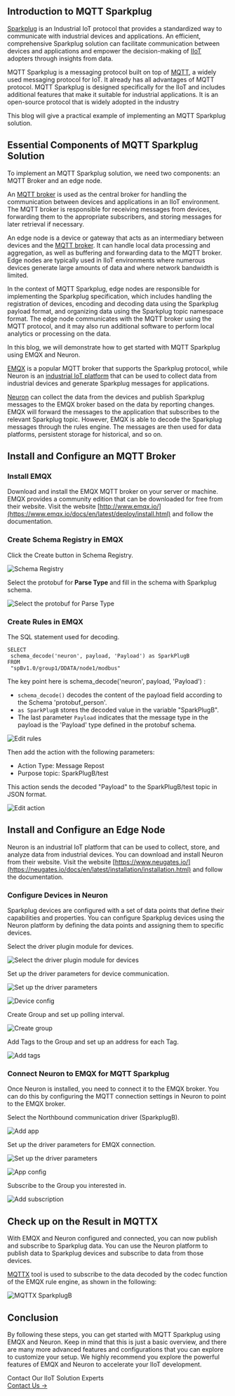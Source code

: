 ## Introduction to MQTT Sparkplug

[Sparkplug](https://www.emqx.com/en/blog/sparkplug-3-0-advancements-and-formalization-in-mqtt-for-iiot) is an Industrial IoT protocol that provides a standardized way to communicate with industrial devices and applications. An efficient, comprehensive Sparkplug solution can facilitate communication between devices and applications and empower the decision-making of [IIoT](https://www.emqx.com/en/blog/iiot-explained-examples-technologies-benefits-and-challenges) adopters through insights from data.

MQTT Sparkplug is a messaging protocol built on top of [MQTT](https://www.emqx.com/en/blog/the-easiest-guide-to-getting-started-with-mqtt), a widely used messaging protocol for IoT. It already has all advantages of MQTT protocol. MQTT Sparkplug is designed specifically for the IIoT and includes additional features that make it suitable for industrial applications. It is an open-source protocol that is widely adopted in the industry

This blog will give a practical example of implementing an MQTT Sparkplug solution.

## Essential Components of MQTT Sparkplug Solution

To implement an MQTT Sparkplug solution, we need two components: an MQTT Broker and an edge node.

An [MQTT broker](https://www.emqx.com/en/blog/the-ultimate-guide-to-mqtt-broker-comparison) is used as the central broker for handling the communication between devices and applications in an IIoT environment. The MQTT broker is responsible for receiving messages from devices, forwarding them to the appropriate subscribers, and storing messages for later retrieval if necessary.

An edge node is a device or gateway that acts as an intermediary between devices and the [MQTT broker](https://www.emqx.com/en/blog/the-ultimate-guide-to-mqtt-broker-comparison). It can handle local data processing and aggregation, as well as buffering and forwarding data to the MQTT broker. Edge nodes are typically used in IIoT environments where numerous devices generate large amounts of data and where network bandwidth is limited.

In the context of MQTT Sparkplug, edge nodes are responsible for implementing the Sparkplug specification, which includes handling the registration of devices, encoding and decoding data using the Sparkplug payload format, and organizing data using the Sparkplug topic namespace format. The edge node communicates with the MQTT broker using the MQTT protocol, and it may also run additional software to perform local analytics or processing on the data.

In this blog, we will demonstrate how to get started with MQTT Sparkplug using EMQX and Neuron.

[EMQX](https://www.emqx.io/) is a popular MQTT broker that supports the Sparkplug protocol, while Neuron is an [industrial IoT platform](https://www.emqx.com/en/blog/iiot-platform-key-components-and-5-notable-solutions) that can be used to collect data from industrial devices and generate Sparkplug messages for applications.

[Neuron](https://neugates.io/) can collect the data from the devices and publish Sparkplug messages to the EMQX broker based on the data by reporting changes. EMQX will forward the messages to the application that subscribes to the relevant Sparkplug topic. However, EMQX is able to decode the Sparkplug messages through the rules engine. The messages are then used for data platforms, persistent storage for historical, and so on.

## Install and Configure an MQTT Broker

### Install EMQX

Download and install the EMQX MQTT broker on your server or machine. EMQX provides a community edition that can be downloaded for free from their website. Visit the website [http://www.emqx.io/](https://www.emqx.io/docs/en/latest/deploy/install.html) and follow the documentation.

### Create Schema Registry in EMQX

Click the Create button in Schema Registry.

![Schema Registry](https://assets.emqx.com/images/414d1d19937f7b127bf078022516db5b.png)

Select the protobuf for **Parse Type** and fill in the schema with Sparkplug schema.

![Select the protobuf for **Parse Type**](https://assets.emqx.com/images/92713344955371feef0f189c2714564e.png)

### Create Rules in EMQX

The SQL statement used for decoding.

```
SELECT
 schema_decode('neuron', payload, 'Payload') as SparkPlugB
FROM
 "spBv1.0/group1/DDATA/node1/modbus"
```

The key point here is schema_decode('neuron', payload, 'Payload') :

- `schema_decode()` decodes the content of the payload field according to the Schema 'protobuf_person'.
- `as SparkPlugB` stores the decoded value in the variable "SparkPlugB".
- The last parameter `Payload` indicates that the message type in the payload is the 'Payload' type defined in the protobuf schema.

![Edit rules](https://assets.emqx.com/images/c86eaf113839e16ac2ef47fe65866ee2.png)

Then add the action with the following parameters:

- Action Type: Message Repost
- Purpose topic: SparkPlugB/test

This action sends the decoded "Payload" to the SparkPlugB/test topic in JSON format.

![Edit action](https://assets.emqx.com/images/a11c438376914cc10bda248d9dbace96.png)

## Install and Configure an Edge Node

Neuron is an industrial IoT platform that can be used to collect, store, and analyze data from industrial devices. You can download and install Neuron from their website. Visit the website [https://www.neugates.io/](https://neugates.io/docs/en/latest/installation/installation.html)  and follow the documentation.

### Configure Devices in Neuron

Sparkplug devices are configured with a set of data points that define their capabilities and properties. You can configure Sparkplug devices using the Neuron platform by defining the data points and assigning them to specific devices.

Select the driver plugin module for devices.

![Select the driver plugin module for devices](https://assets.emqx.com/images/dee478a56cabf28982d95bc30d15c440.png)

Set up the driver parameters for device communication.

![Set up the driver parameters](https://assets.emqx.com/images/95ddaf88bdb5cc305bf8110b9f1ca87c.png)

![Device config](https://assets.emqx.com/images/2da88ff4dddec3ae4ffaca60fa384170.png)

Create Group and set up polling interval.

![Create group](https://assets.emqx.com/images/aa91471395538ceb7a7edb054f4bff59.png)

Add Tags to the Group and set up an address for each Tag.

![Add tags](https://assets.emqx.com/images/fb215e69ffcbe4e8ec6d52ac23351935.png)

### Connect Neuron to EMQX for MQTT Sparkplug

Once Neuron is installed, you need to connect it to the EMQX broker. You can do this by configuring the MQTT connection settings in Neuron to point to the EMQX broker.

Select the Northbound communication driver (SparkplugB).

![Add app](https://assets.emqx.com/images/8a9ee5ab1a09cb5d70a62999e745722c.png)

Set up the driver parameters for EMQX connection.

![Set up the driver parameters](https://assets.emqx.com/images/c629e130b36ac53f66a21d9adfd8689a.png)

![App config](https://assets.emqx.com/images/64cbe0d49c98ab3dc482b6686f337223.png)

Subscribe to the Group you interested in.

![Add subscription](https://assets.emqx.com/images/a0f825a4446a6ab52153ec0a5da06efd.png)

## Check up on the Result in MQTTX

With EMQX and Neuron configured and connected, you can now publish and subscribe to Sparkplug data. You can use the Neuron platform to publish data to Sparkplug devices and subscribe to data from those devices.

[MQTTX](https://mqttx.app/) tool is used to subscribe to the data decoded by the codec function of the EMQX rule engine, as shown in the following:

![MQTTX SparkplugB](https://assets.emqx.com/images/38691752e5463c39951eddec129f91be.png)

## Conclusion

By following these steps, you can get started with MQTT Sparkplug using EMQX and Neuron. Keep in mind that this is just a basic overview, and there are many more advanced features and configurations that you can explore to customize your setup. We highly recommend you explore the powerful features of EMQX and Neuron to accelerate your IIoT development.



<section class="promotion">
    <div>
        Contact Our IIoT Solution Experts
    </div>
    <a href="https://www.emqx.com/en/contact?product=solutions" class="button is-gradient px-5">Contact Us →</a>
</section>
